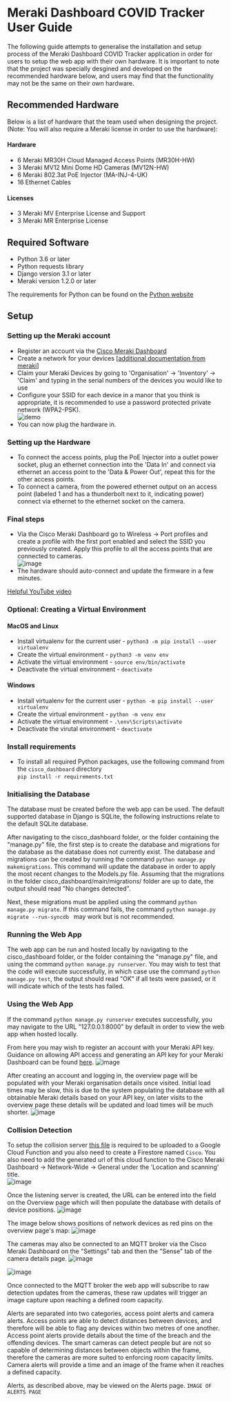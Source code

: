 # Meraki Dashboard COVID Tracker User Guide
The following guide attempts to generalise the installation and setup process of the Meraki Dashboard COVID Tracker application in order for users to setup the web app with their own hardware. It is important to note that the project was specially desgined and developed on the recommended hardware below, and users may find that the functionality may not be the same on their own hardware.

## Recommended Hardware
Below is a list of hardware that the team used when designing the project. (Note: You will also require a Meraki license in order to use the hardware):
#### Hardware
- 6 Meraki MR30H Cloud Managed Access Points (MR30H-HW)
- 3 Meraki MV12 Mini Dome HD Cameras (MV12N-HW)
- 6 Meraki 802.3at PoE Injector (MA-INJ-4-UK)
- 16 Ethernet Cables

#### Licenses
- 3 Meraki MV Enterprise License and Support
- 3 Meraki MR Enterprise License

## Required Software
- Python 3.6 or later
- Python requests library
- Django version 3.1 or later
- Meraki version 1.2.0 or later

The requirements for Python can be found on the [Python website](https://www.python.org/)

## Setup
### Setting up the Meraki account
- Register an account via the [Cisco Meraki Dashboard](https://account.meraki.com/login/new_account)  
- Create a network for your devices [[additional documentation from meraki](https://documentation.meraki.com/General_Administration/Organizations_and_Networks/Creating_and_Deleting_Dashboard_Networks)]
- Claim your Meraki Devices by going to 'Organisation' -> 'Inventory' -> 'Claim' and typing in the serial numbers of the devices you would like to use
- Configure your SSID for each device in a manor that you think is appropriate, it is recommended to use a password protected private network (WPA2-PSK).  
![demo](/uploads/47395e2f86bcad45658b735bcae7a65b/image.png)
- You can now plug the hardware in.

### Setting up the Hardware
- To connect the access points, plug the PoE Injector into a outlet power socket, plug an ethernet connection into the 'Data In' and connect via ethernet an access point to the 'Data & Power Out', repeat this for the other access points.   
- To connect a camera, from the powered ethernet output on an access point (labeled 1 and has a thunderbolt next to it, indicating power) connect via ethernet to the ethernet socket on the camera.

### Final steps
- Via the Cisco Meraki Dashboard go to Wireless -> Port profiles and create a profile with the first port enabled and select the SSID you previously created. Apply this profile to all the access points that are connected to cameras.  
![image](/uploads/8a12b92487c51b162c7d7e4e1fa7ee86/image.png)
- The hardware should auto-connect and update the firmware in a few minutes.

[Helpful YouTube video](https://www.youtube.com/watch?v=uI7AUpQIWco&t=451s)


### Optional: Creating a Virtual Environment

#### MacOS and Linux
- Install virtualenv for the current user - `python3 -m pip install --user virtualenv`
- Create the virtual environment - `python3 -m venv env`
- Activate the virtual environment - `source env/bin/activate`
- Deactivate the virtual environment - `deactivate`

#### Windows
- Install virtualenv for the current user - `python -m pip install --user virtualenv`
- Create the virtual environment - `python -m venv env`
- Activate the virtual environment - `.\env\Scripts\activate`
- Deactivate the virutal environment - `deactivate`


### Install requirements
- To install all required Python packages, use the following command from the `cisco_dashboard` directory  
`pip install -r requirements.txt`

### Initialising the Database
The database must be created before the web app can be used. The default supported database in Django is SQLite, the following instructions relate to the default SQLite database.


After navigating to the cisco\_dashboard folder, or the folder containing the "manage.py" file, the first step is to create the database and migrations for the database as the database does not currently exist. The database and migrations can be created by running the command ```python manage.py makemigrations```. This command will update the database in order to apply the most recent changes to the Models.py file. Assuming that the migrations in the folder cisco\_dashboard/main/migrations/ folder are up to date, the output should read "No changes detected".


Next, these migrations must be applied using the command ```python manage.py migrate```. If this command fails, the command ```python manage.py migrate --run-syncdb ``` may work but is not recommended.

### Running the Web App
The web app can be run and hosted locally by navigating to the cisco\_dashboard folder, or the folder containing the "manage.py" file, and using the command ```python manage.py runserver```. You may wish to test that the code will execute successfully, in which case use the command ```python manage.py test```, the output should read "OK" if all tests were passed, or it will indicate which of the tests has failed.


### Using the Web App
If the command ```python manage.py runserver``` executes successfully, you may navigate to the URL "127.0.0.1:8000" by default in order to view the web app when hosted locally.

From here you may wish to register an account with your Meraki API key. Guidance on allowing API access and generating an API key for your Meraki Dashboard can be found [here](https://documentation.meraki.com/General_Administration/Other_Topics/Cisco_Meraki_Dashboard_API). ![image](/uploads/5d0d7e11baaf5fc1eb8752b4ef8324a0/image.png)

After creating an account and logging in, the overview page will be populated with your Meraki organisation details once visited. Initial load times may be slow, this is due to the system populating the database with all obtainable Meraki details based on your API key, on later visits to the overview page these details will be updated and load times will be much shorter.
![image](/uploads/05827f6c47e08d04a88fd7e8e6b8f1e3/image.png)

### Collision Detection
To setup the collision server [this file](https://stgit.dcs.gla.ac.uk/tp3-2020-CS11/cs11-main/-/blob/master/cloud_functions/listener.js) is required to be uploaded to a Google Cloud Function and you also need to create a Firestore named `Cisco`.  You also need to add the generated url of this cloud function to the Cisco Meraki Dashboard -> Network-Wide -> General under the 'Location and scanning' title.  
![image](/uploads/54f6efa2fee62f41ad5f77c4e040ec3d/image.png)

Once the listening server is created, the URL can be entered into the field on the Overview page which will then populate the database with details of device positions.
![image](/uploads/084eb5a2b01154f0a33ff14ad145390c/image.png)

The image below shows positions of network devices as red pins on the overview page's map:
![image](/uploads/ee5c06f044a547be9d594fd9e55cd52d/image.png)

The cameras may also be connected to an MQTT broker via the Cisco Meraki Dashboard on the "Settings" tab and then the "Sense" tab of the camera details page.
![image](/uploads/583c9f5dee2f02cb23fe03819de85101/image.png)

![image](/uploads/0d91c31f444a7fa615435b2939b5155e/image.png)

Once connected to the MQTT broker the web app will subscribe to raw detection updates from the cameras, these raw updates will trigger an image capture upon reaching a defined room capacity.

Alerts are separated into two categories, access point alerts and camera alerts. Access points are able to detect distances between devices, and therefore will be able to flag any devices within two metres of one another. Access point alerts provide details about the time of the breach and the offending devices. The smart cameras can detect people but are not so capable of determining distances between objects within the frame, therefore the cameras are more suited to enforcing room capacity limits. Camera alerts will provide a time and an image of the frame when it reaches a defined capacity.

Alerts, as described above, may be viewed on the Alerts page. ```IMAGE OF ALERTS PAGE```




